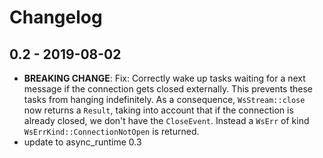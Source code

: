 # Changelog

## 0.2 - 2019-08-02

- **BREAKING CHANGE**: Fix: Correctly wake up tasks waiting for a next message if the connection gets closed externally.
  This prevents these tasks from hanging indefinitely.
  As a consequence, `WsStream::close` now returns a `Result`, taking into account that if the connection is already
  closed, we don't have the `CloseEvent`. Instead a `WsErr` of kind `WsErrKind::ConnectionNotOpen` is returned.
- update to async_runtime 0.3
